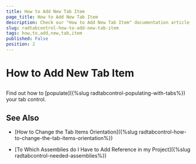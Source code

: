 ```yaml
---
title: How to Add New Tab Item
page_title: How to Add New Tab Item
description: Check our "How to Add New Tab Item" documentation article for the RadTabControl WPF control.
slug: radtabcontrol-how-to-add-new-tab-item
tags: how,to,add,new,tab,item
published: False
position: 2
---
```


# How to Add New Tab Item



## 

Find out how to [populate]({%slug radtabcontrol-populating-with-tabs%}) your tab control.
        

## See Also

 * [How to Change the Tab Items Orientation]({%slug radtabcontrol-how-to-change-the-tab-items-orientation%})

 * [To Which Assemblies do I Have to Add Reference in my Project]({%slug radtabcontrol-needed-assemblies%})
